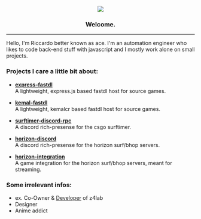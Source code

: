 
<p align="center">
	<img src="https://cdn.xace.ch/vNR4BrBQgFC.png"/>
        <h3 align="center">
	      Welcome.
     	</h3>
</p>

---
Hello, I'm Riccardo better known as ace.  I'm an automation engineer who likes to code back-end stuff with javascript and I mostly work alone on small projects. 


### Projects I care a little bit about:

- [**express-fastdl**](https://github.com/13ace37/express-fastdl)  
  A lightweight, express.js based fastdl host for source games.
  
- [**kemal-fastdl**](https://github.com/13ace37/kemal-fastdl)  
  A lightweight, kemalcr based fastdl host for source games.

- [**surftimer-discord-rpc**](https://github.com/13ace37/surftimer-discord-rpc)  
  A discord rich-presense for the csgo surftimer.

- [**horizon-discord**](https://github.com/13ace37/horizon-discord)  
  A discord rich-presense for the horizon surf/bhop servers.

- [**horizon-integration**](https://github.com/13ace37/horizon-integration)  
  A game integration for the horizon surf/bhop servers, meant for streaming.

### Some irrelevant infos:

- ex. Co-Owner & [Developer](https://github.com/z4lab) of z4lab
- Designer
- Anime addict

